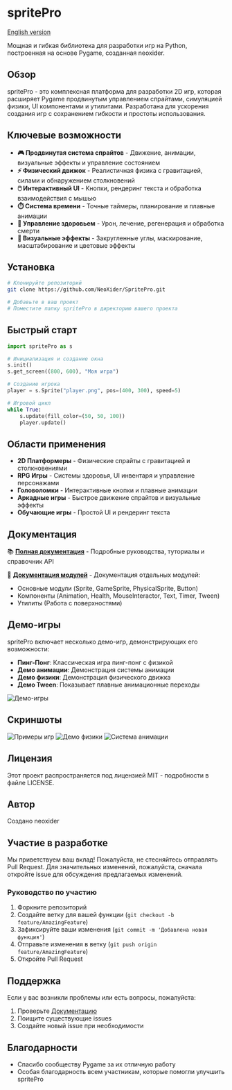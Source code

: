 # spritePro

[English version](README.md)

Мощная и гибкая библиотека для разработки игр на Python, построенная на основе Pygame, созданная neoxider.

## Обзор

spritePro - это комплексная платформа для разработки 2D игр, которая расширяет Pygame продвинутым управлением спрайтами, симуляцией физики, UI компонентами и утилитами. Разработана для ускорения создания игр с сохранением гибкости и простоты использования.

## Ключевые возможности

- **🎮 Продвинутая система спрайтов** - Движение, анимации, визуальные эффекты и управление состоянием
- **⚡ Физический движок** - Реалистичная физика с гравитацией, силами и обнаружением столкновений
- **🖱️ Интерактивный UI** - Кнопки, рендеринг текста и обработка взаимодействия с мышью
- **⏱️ Система времени** - Точные таймеры, планирование и плавные анимации
- **💚 Управление здоровьем** - Урон, лечение, регенерация и обработка смерти
- **🎨 Визуальные эффекты** - Закругленные углы, маскирование, масштабирование и цветовые эффекты

## Установка

```bash
# Клонируйте репозиторий
git clone https://github.com/NeoXider/SpritePro.git

# Добавьте в ваш проект
# Поместите папку spritePro в директорию вашего проекта
```

## Быстрый старт

```python
import spritePro as s

# Инициализация и создание окна
s.init()
s.get_screen((800, 600), "Моя игра")

# Создание игрока
player = s.Sprite("player.png", pos=(400, 300), speed=5)

# Игровой цикл
while True:
    s.update(fill_color=(50, 50, 100))
    player.update()
```

## Области применения

- **2D Платформеры** - Физические спрайты с гравитацией и столкновениями
- **RPG Игры** - Системы здоровья, UI инвентаря и управление персонажами
- **Головоломки** - Интерактивные кнопки и плавные анимации
- **Аркадные игры** - Быстрое движение спрайтов и визуальные эффекты
- **Обучающие игры** - Простой UI и рендеринг текста

## Документация

📚 **[Полная документация](DOCUMENTATION.ru.md)** - Подробные руководства, туториалы и справочник API

📖 **[Документация модулей](spritePro/docs/)** - Документация отдельных модулей:
- Основные модули (Sprite, GameSprite, PhysicalSprite, Button)
- Компоненты (Animation, Health, MouseInteractor, Text, Timer, Tween)
- Утилиты (Работа с поверхностями)

## Демо-игры

spritePro включает несколько демо-игр, демонстрирующих его возможности:

- **Пинг-Понг**: Классическая игра пинг-понг с физикой
- **Демо анимации**: Демонстрация системы анимации
- **Демо физики**: Демонстрация физического движка
- **Демо Tween**: Показывает плавные анимационные переходы

![Демо-игры](https://github.com/user-attachments/assets/153ddc64-18d7-4d8a-b0c2-baa12b4e77bc)

## Скриншоты

![Примеры игр](https://github.com/user-attachments/assets/ca405e6c-06b7-4494-8c8c-8a04fb173e8d)
![Демо физики](https://github.com/user-attachments/assets/feef0139-9605-4890-a28f-9c7f7e1f4e5a)
![Система анимации](https://github.com/user-attachments/assets/12998d5d-cf32-46c3-806b-49d9f37c1a29)

## Лицензия

Этот проект распространяется под лицензией MIT - подробности в файле LICENSE.

## Автор

Создано neoxider

## Участие в разработке

Мы приветствуем ваш вклад! Пожалуйста, не стесняйтесь отправлять Pull Request. Для значительных изменений, пожалуйста, сначала откройте issue для обсуждения предлагаемых изменений.

### Руководство по участию
1. Форкните репозиторий
2. Создайте ветку для вашей функции (`git checkout -b feature/AmazingFeature`)
3. Зафиксируйте ваши изменения (`git commit -m 'Добавлена новая функция'`)
4. Отправьте изменения в ветку (`git push origin feature/AmazingFeature`)
5. Откройте Pull Request

## Поддержка

Если у вас возникли проблемы или есть вопросы, пожалуйста:
1. Проверьте [Документацию](DOCUMENTATION.ru.md)
2. Поищите существующие issues
3. Создайте новый issue при необходимости

## Благодарности

- Спасибо сообществу Pygame за их отличную работу
- Особая благодарность всем участникам, которые помогли улучшить spritePro 